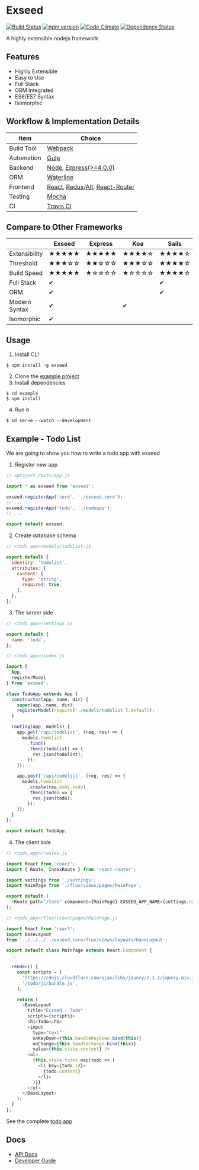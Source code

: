 # Exseed

[![Build Status](https://travis-ci.org/exseed/exseed.svg?branch=master)](https://travis-ci.org/exseed/exseed)
[![npm version](https://badge.fury.io/js/exseed.svg)](https://badge.fury.io/js/exseed)
[![Code Climate](https://codeclimate.com/github/exseed/exseed/badges/gpa.svg)](https://codeclimate.com/github/exseed/exseed)
[![Dependency Status](https://david-dm.org/exseed/exseed.svg)](https://david-dm.org/exseed/exseed)

A highly extensible nodejs framework

## Features

- Highly Extensible
- Easy to Use
- Full Stack
- ORM Integrated
- ES6/ES7 Syntax
- Isomorphic

## Workflow & Implementation Details

| Item       | Choice |
|------------|--------|
| Build Tool | [Webpack](https://github.com/webpack/webpack) |
| Automation | [Gulp](https://github.com/gulpjs/gulp) |
| Backend    | [Node](https://nodejs.org/en/), [Express(>=4.0.0)](http://expressjs.com/) |
| ORM        | [Waterline](https://github.com/balderdashy/waterline) |
| Frontend   | [React](https://facebook.github.io/react/), [Redux](https://github.com/rackt/redux)/[Alt](http://alt.js.org/), [React-Router](https://github.com/rackt/react-router) |
| Testing    | [Mocha](https://mochajs.org/) |
| CI         | [Travis CI](https://travis-ci.org/) |

## Compare to Other Frameworks

|               | Exseed   | Express | Koa    | Sails  | Hapi   |
| ------------- | ------ | ------- | ------ | ------ | ------ |
| Extensibility | ★★★★★ | ★★★★★ | ★★★★☆ | ★★★★☆ | ★★★★☆ |
| Threshold     | ★★★☆☆ | ★★☆☆☆ | ★★★☆☆ | ★★★★☆ | ★★☆☆☆ |
| Build Speed   | ★★★★★ | ★☆☆☆☆ | ★☆☆☆☆ | ★★★★☆ | ★☆☆☆☆ |
| Full Stack    | ✔      |         |        | ✔      |        |
| ORM           | ✔      |         |        | ✔      |        |
| Modern Syntax | ✔      |         | ✔      |        |        |
| Isomorphic    | ✔      |         |        |        |        |

## Usage

1. Install CLI

  ```
  $ npm install -g exseed
  ```

2. Clone the [example project](https://github.com/exseed/exseed/tree/master/example)
3. Install dependencies

  ```
  $ cd example
  $ npm install
  ```

4. Run it

  ```
  $ sd serve --watch --development
  ```

## Example - Todo List

We are going to show you how to write a todo app with exseed

1. Register new app

  ```js
  // <project_root>/app.js

  import * as exseed from 'exseed';

  exseed.registerApp('core', './exseed.core');
  // ...
  exseed.registerApp('todo', './todoapp');
  // ...

  export default exseed;
  ```

2. Create database schema

  ```js
  // <todo_app>/models/todolist.js

  export default {
    identity: 'todolist',
    attributes: {
      content: {
        type: 'string',
        required: true,
      },
    },
  };
  ```

3. The server side

  ```js
  // <todo_app>/settings.js

  export default {
    name: 'todo',
  };
  ```

  ```js
  // <todo_app>/index.js

  import {
    App,
    registerModel
  } from 'exseed';

  class TodoApp extends App {
    constructor(app, name, dir) {
      super(app, name, dir);
      registerModel(require('./models/todolist').default);
    }

    routing(app, models) {
      app.get('/api/todolist', (req, res) => {
        models.todolist
          .find()
          .then((todolist) => {
            res.json(todolist);
          });
      });

      app.post('/api/todolist', (req, res) => {
        models.todolist
          .create(req.body.todo)
          .then((todo) => {
            res.json(todo);
          });
      });
    }
  };

  export default TodoApp;
  ```

4. The client side

  ```js
  // <todo_app>/routes.js

  import React from 'react';
  import { Route, IndexRoute } from 'react-router';

  import settings from './settings';
  import MainPage from './flux/views/pages/MainPage';

  export default (
    <Route path="/todo" component={MainPage} EXSEED_APP_NAME={settings.name} />
  );
  ```

  ```js
  // <todo_app>/flux/views/pages/MainPage.js

  import React from 'react';
  import BaseLayout
  from '../../../../exseed.core/flux/views/layouts/BaseLayout';

  export default class MainPage extends React.Component {
    ...

    render() {
      const scripts = [
        'https://cdnjs.cloudflare.com/ajax/libs/jquery/2.1.1/jquery.min.js',
        '/todo/js/bundle.js',
      ];

      return (
        <BaseLayout
          title="Exseed - Todo"
          scripts={scripts}>
          <h1>Todo</h1>
          <input
            type="text"
            onKeyDown={this.handleKeyDown.bind(this)}
            onChange={this.handleChange.bind(this)}
            value={this.state.content} />
          <ul>
            {this.state.todos.map(todo => (
              <li key={todo.id}>
                {todo.content}
              </li>
            ))}
          </ul>
        </BaseLayout>
      );
    }
  };
  ```

See the complete [todo app](https://github.com/exseed/exseed/tree/master/example/src/todoapp)

## Docs

- [API Docs](http://exseed.github.io/docs/exseed/0.1.15)
- [Developer Guide](https://github.com/exseed/exseed/blob/master/docs%2Fdeveloper%20guide.md)
